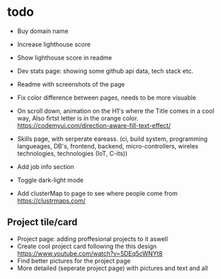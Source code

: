 # todo

- Buy domain name
- Increase lighthouse score
- Show lighthouse score in readme
- Dev stats page: showing some github api data, tech stack etc.
- Readme with screenshots of the page

- Fix color difference between pages, needs to be more visuable
- On scroll down, animation on the H1's where the Title comes in a cool way, Also firtst letter is in the orange color. https://codemyui.com/direction-aware-fill-text-effect/


- Skills page, with serperate eareass. (ci, build system, programming langueages, DB's, frontend, backend, micro-controllers, wireles technologies, technologies (IoT, C-its))
- Add job info section 
- Toggle dark-light mode

- Add clusterMap to page to see where people come from https://clustrmaps.com/

## Project tile/card

- Project page: adding proffesional projects to it aswell
- Create cool project card following the this design https://www.youtube.com/watch?v=5DEq5cWNYt8
- Find better pictures for the project page
- More detailed (seperate project page) with pictures and text and all
